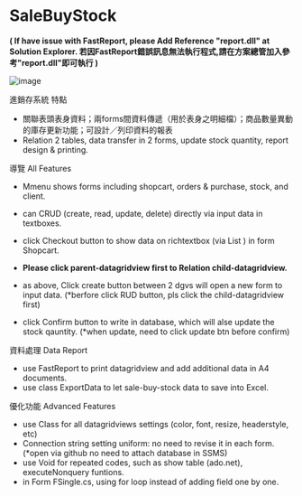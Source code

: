 # SaleBuyStock
**( If have issue with FastReport, please Add Reference "report.dll" at Solution Explorer. 若因FastReport錯誤訊息無法執行程式,請在方案總管加入參考"report.dll"即可執行 )**

![image](https://user-images.githubusercontent.com/122083665/235966324-afdfd648-13cd-45a8-8dc0-a299fd521877.png)

進銷存系統 特點
- 關聯表頭表身資料；兩forms間資料傳遞（用於表身之明細檔）；商品數量異動的庫存更新功能；可設計／列印資料的報表
- Relation 2 tables, data transfer in 2 forms, update stock quantity, report design & printing.
  
導覽 All Features
- Mmenu shows forms including shopcart, orders & purchase, stock, and client.
- can CRUD (create, read, update, delete) directly via input data in textboxes.
- click Checkout button to show data on richtextbox (via List <class>) in form Shopcart.

- **Please click parent-datagridview first to Relation child-datagridview.**
- as above, Click create button between 2 dgvs will open a new form to input data. (*berfore click RUD button, pls click the child-datagridview first)
- click Confirm button to write in database, which will alse update the stock qauntity. (*when update, need to click update btn before confirm)

資料處理 Data Report
- use FastReport to print datagridview and add additional data in A4 documents.
- use class ExportData to let sale-buy-stock data to save into Excel. 

優化功能 Advanced Features
- use Class for all datagridviews settings (color, font, resize, headerstyle, etc)
- Connection string setting uniform: no need to revise it in each form. (*open via github no need to attach database in SSMS)
- use Void for repeated codes, such as show table (ado.net), executeNonquery funtions.
- in Form FSingle.cs, using for loop instead of adding field one by one.

